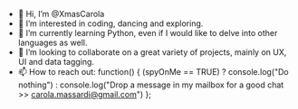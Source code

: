 - 👋 Hi, I’m @XmasCarola
- 👀 I’m interested in coding, dancing and exploring.
- 🌱 I’m currently learning Python, even if I would like to delve into other languages as well. 
- 💞️ I’m looking to collaborate on a great variety of projects, mainly on UX, UI and data tagging.
- 📫 How to reach out: function() { (spyOnMe == TRUE) ? console.log("Do nothing") : console.log("Drop a message in my mailbox for a good chat >> carola.massardi@gmail.com") };

<!---
XmasCarola/XmasCarola is a ✨ special ✨ repository because its `README.md` (this file) appears on your GitHub profile.
You can click the Preview link to take a look at your changes.
--->
